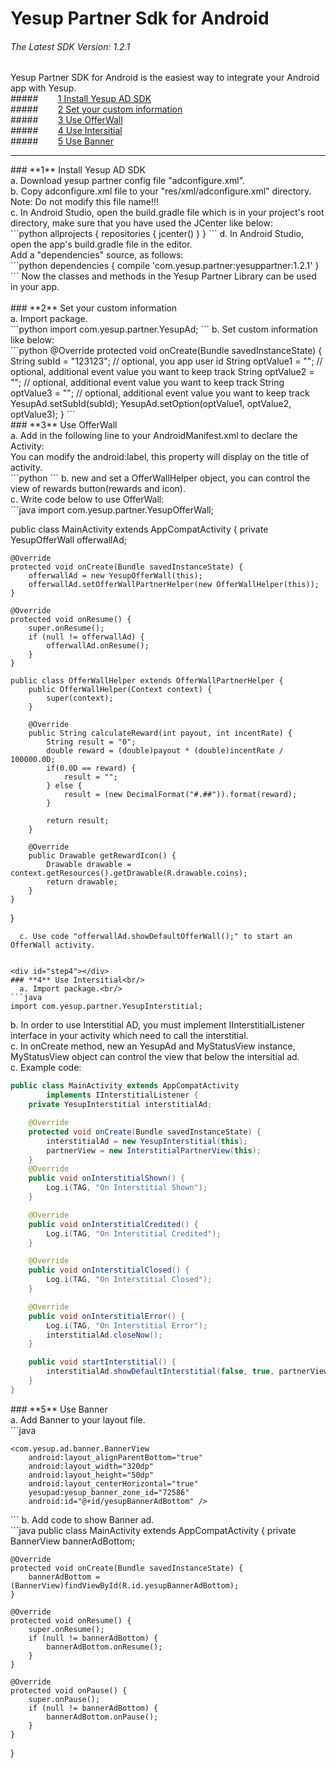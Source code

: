 # Yesup Partner Sdk for Android
###### The Latest SDK Version: 1.2.1
Yesup Partner SDK for Android is the easiest way to integrate your Android app with Yesup.<br/>
#####&nbsp;&nbsp;&nbsp;&nbsp;&nbsp;&nbsp;&nbsp;&nbsp;[1 Install Yesup AD SDK](#step1)<br/>
#####&nbsp;&nbsp;&nbsp;&nbsp;&nbsp;&nbsp;&nbsp;&nbsp;[2 Set your custom information](#step2)<br/>
#####&nbsp;&nbsp;&nbsp;&nbsp;&nbsp;&nbsp;&nbsp;&nbsp;[3 Use OfferWall](#step3)<br/>
#####&nbsp;&nbsp;&nbsp;&nbsp;&nbsp;&nbsp;&nbsp;&nbsp;[4 Use Intersitial](#step4)<br/>
#####&nbsp;&nbsp;&nbsp;&nbsp;&nbsp;&nbsp;&nbsp;&nbsp;[5 Use Banner](#step5)<br/>
<hr/>

<div id="step1"></div>
### **1** Install Yesup AD SDK<br/>
  a. Download yesup partner config file "adconfigure.xml".<br/>
  b. Copy adconfigure.xml file to your "res/xml/adconfigure.xml" directory.<br/>
     Note: Do not modify this file name!!!<br/>
  c. In Android Studio, open the build.gradle file which is in your project's root directory,
     make sure that you have used the JCenter like below:<br/>
```python
     allprojects {
         repositories {
             jcenter()
         }
     }
```
  d. In Android Studio, open the app's build.gradle file in the editor.<br/>
     Add a "dependencies" source, as follows:<br/>
```python
     dependencies {
         compile 'com.yesup.partner:yesuppartner:1.2.1'
     }
```
  Now the classes and methods in the Yesup Partner Library can be used in your app.<br/><br/>

<div id="step2"></div>
### **2** Set your custom information<br/>
  a. Import package.<br/>
```python
    import com.yesup.partner.YesupAd;
```
  b. Set custom information like below:<br/>
```python
    @Override
    protected void onCreate(Bundle savedInstanceState) {
        String subId = "123123";  // optional, you app user id
        String optValue1 = "";    // optional, additional event value you want to keep track
        String optValue2 = "";    // optional, additional event value you want to keep track
        String optValue3 = "";    // optional, additional event value you want to keep track
        YesupAd.setSubId(subId);
        YesupAd.setOption(optValue1, optValue2, optValue3);
    }
```

<div id="step3"></div>
### **3** Use OfferWall<br/>
  a. Add in the following line to your AndroidManifest.xml to declare the Activity:<br/>
     You can modify the android:label, this property will display on the title of activity.<br/>
```python
    <activity android:name="com.yesup.ad.offerwall.OfferWallActivity" android:label="Offer Wall" />
```
  b. new and set a OfferWallHelper object, you can control the view of rewards button(rewards and icon).<br/>
  c. Write code below to use OfferWall:<br/>
```java
import com.yesup.partner.YesupOfferWall;

public class MainActivity extends AppCompatActivity {
    private YesupOfferWall offerwallAd;

    @Override
    protected void onCreate(Bundle savedInstanceState) {
        offerwallAd = new YesupOfferWall(this);
        offerwallAd.setOfferWallPartnerHelper(new OfferWallHelper(this));
    }

    @Override
    protected void onResume() {
        super.onResume();
        if (null != offerwallAd) {
            offerwallAd.onResume();
        }
    }

    public class OfferWallHelper extends OfferWallPartnerHelper {
        public OfferWallHelper(Context context) {
            super(context);
        }

        @Override
        public String calculateReward(int payout, int incentRate) {
            String result = "0";
            double reward = (double)payout * (double)incentRate / 100000.0D;
            if(0.0D == reward) {
                result = "";
            } else {
                result = (new DecimalFormat("#.##")).format(reward);
            }

            return result;
        }

        @Override
        public Drawable getRewardIcon() {
            Drawable drawable = context.getResources().getDrawable(R.drawable.coins);
            return drawable;
        }
    }
}
```
  c. Use code "offerwallAd.showDefaultOfferWall();" to start an OfferWall activity.


<div id="step4"></div>
### **4** Use Intersitial<br/>
  a. Import package.<br/>
```java
import com.yesup.partner.YesupInterstitial;
```
  b. In order to use Interstitial AD, you must implement IInterstitialListener interface in your activity which need to call the interstitial.<br/>
  c. In onCreate method, new an YesupAd and MyStatusView instance, MyStatusView object can control the view that below the intersitial ad.<br/>
  c. Example code:<br/>
```java
public class MainActivity extends AppCompatActivity
        implements IInterstitialListener {
    private YesupInterstitial interstitialAd;

    @Override
    protected void onCreate(Bundle savedInstanceState) {
        interstitialAd = new YesupInterstitial(this);
        partnerView = new InterstitialPartnerView(this);
    }
    @Override
    public void onInterstitialShown() {
        Log.i(TAG, "On Interstitial Shown");
    }

    @Override
    public void onInterstitialCredited() {
        Log.i(TAG, "On Interstitial Credited");
    }

    @Override
    public void onInterstitialClosed() {
        Log.i(TAG, "On Interstitial Closed");
    }

    @Override
    public void onInterstitialError() {
        Log.i(TAG, "On Interstitial Error");
        interstitialAd.closeNow();
    }

    public void startInterstitial() {
        interstitialAd.showDefaultInterstitial(false, true, partnerView);
    }
}
```

<div id="step5"></div>
### **5** Use Banner<br/>
  a. Add Banner to your layout file.<br/>
```java
<RelativeLayout xmlns:android="http://schemas.android.com/apk/res/android"
    xmlns:tools="http://schemas.android.com/tools"
    xmlns:yesupad="http://schemas.android.com/apk/res-auto/com.yesup.partner">

    <com.yesup.ad.banner.BannerView
        android:layout_alignParentBottom="true"
        android:layout_width="320dp"
        android:layout_height="50dp"
        android:layout_centerHorizontal="true"
        yesupad:yesup_banner_zone_id="72586"
        android:id="@+id/yesupBannerAdBottom" />
</RelativeLayout>
```
  b. Add code to show Banner ad.<br/>
```java
public class MainActivity extends AppCompatActivity {
    private BannerView bannerAdBottom;

    @Override
    protected void onCreate(Bundle savedInstanceState) {
        bannerAdBottom = (BannerView)findViewById(R.id.yesupBannerAdBottom);
    }

    @Override
    protected void onResume() {
        super.onResume();
        if (null != bannerAdBottom) {
            bannerAdBottom.onResume();
        }
    }

    @Override
    protected void onPause() {
        super.onPause();
        if (null != bannerAdBottom) {
            bannerAdBottom.onPause();
        }
    }
}
```
